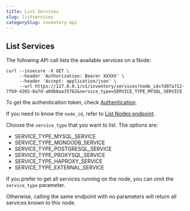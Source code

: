 ```yaml
---
title: List Services
slug: listservices
categorySlug: inventory-api
---
```


## List Services

The following API call lists the available services on a Node:

```shell
curl --insecure -X GET \
     --header 'Authorization: Bearer XXXXX' \
     --header 'Accept: application/json' \
     --url https://127.0.0.1/v1/inventory/services?node_id=7d07a712-7fb9-4265-8a7d-a0db8aa35762&service_type=SERVICE_TYPE_MYSQL_SERVICE
```

To get the authentication token, check [Authentication](ref:authentication).

If you need to know the `node_id`, refer to [List Nodes endpoint](ref:listnodes).

Choose the `service_type` that you want to list. The options are:

- SERVICE_TYPE_MYSQL_SERVICE
- SERVICE_TYPE_MONGODB_SERVICE
- SERVICE_TYPE_POSTGRESQL_SERVICE
- SERVICE_TYPE_PROXYSQL_SERVICE
- SERVICE_TYPE_HAPROXY_SERVICE
- SERVICE_TYPE_EXTERNAL_SERVICE

If you prefer to get all services running on the node, you can omit the `service_type` parameter.

Otherwise, calling the same endpoint with no parameters will return all services known to this node.
